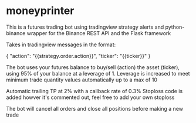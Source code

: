 # moneyprinter

This is a futures trading bot using tradingview strategy alerts and python-binance wrapper for the Binance REST API and the Flask framework

Takes in tradingview messages in the format:

{
  "action": "{{strategy.order.action}}",
  "ticker": "{{ticker}}"
}

The bot uses your futures balance to buy/sell (action) the asset (ticker), using 95% of your balance at a leverage of 1. Leverage is increased to meet minimum trade quantity values automatically up to a max of 10

Automatic trailing TP at 2% with a callback rate of 0.3%
Stoploss code is added howver it's commented out, feel free to add your own stoploss

The bot will cancel all orders and close all positions before making a new trade
